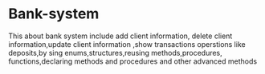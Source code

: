 # Bank-system
This about bank system include add client information, delete client information,update client information ,show transactions operstions like deposits,by sing enums,structures,reusing methods,procedures, functions,declaring methods and procedures and other advanced methods
